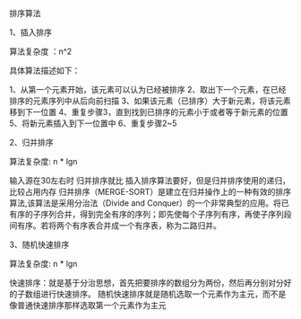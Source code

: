排序算法


1、插入排序

算法复杂度 ：n^2

具体算法描述如下：

1、从第一个元素开始，该元素可以认为已经被排序
2、取出下一个元素，在已经排序的元素序列中从后向前扫描
3、如果该元素（已排序）大于新元素，将该元素移到下一位置
4、重复步骤3，直到找到已排序的元素小于或者等于新元素的位置
5、将新元素插入到下一位置中
6、重复步骤2~5


2、归并排序

算法复杂度: n * lgn

输入源在30左右时 归并排序就比 插入排序算法要好，但是归并排序使用的递归，比较占用内存
归并排序（MERGE-SORT）是建立在归并操作上的一种有效的排序算法,该算法是采用分治法（Divide and Conquer）的一个非常典型的应用。将已有序的子序列合并，得到完全有序的序列；即先使每个子序列有序，再使子序列段间有序。若将两个有序表合并成一个有序表，称为二路归并。

3、随机快速排序

算法复杂度: n * lgn

快速排序：就是基于分治思想，首先把要排序的数组分为两份，然后再分别对分好的子数组进行快速排序。
随机快速排序就是随机选取一个元素作为主元，而不是像普通快速排序那样选取第一个元素作为主元